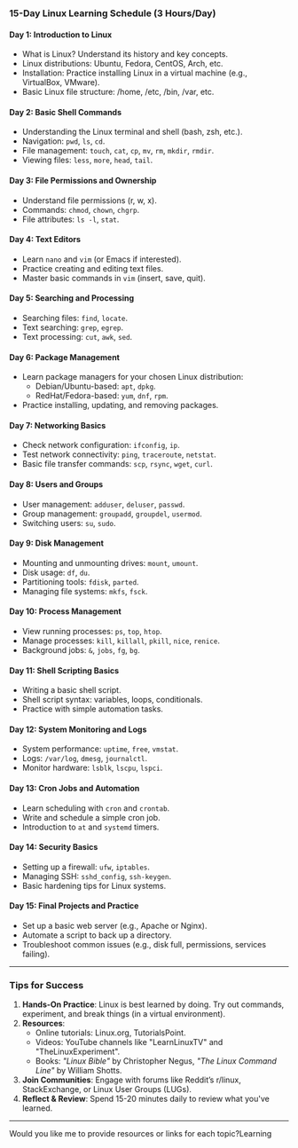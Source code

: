 
### **15-Day Linux Learning Schedule (3 Hours/Day)**

#### **Day 1: Introduction to Linux**
- What is Linux? Understand its history and key concepts.
- Linux distributions: Ubuntu, Fedora, CentOS, Arch, etc.
- Installation: Practice installing Linux in a virtual machine (e.g., VirtualBox, VMware).
- Basic Linux file structure: /home, /etc, /bin, /var, etc.

#### **Day 2: Basic Shell Commands**
- Understanding the Linux terminal and shell (bash, zsh, etc.).
- Navigation: `pwd`, `ls`, `cd`.
- File management: `touch`, `cat`, `cp`, `mv`, `rm`, `mkdir`, `rmdir`.
- Viewing files: `less`, `more`, `head`, `tail`.

#### **Day 3: File Permissions and Ownership**
- Understand file permissions (r, w, x).
- Commands: `chmod`, `chown`, `chgrp`.
- File attributes: `ls -l`, `stat`.

#### **Day 4: Text Editors**
- Learn `nano` and `vim` (or Emacs if interested).
- Practice creating and editing text files.
- Master basic commands in `vim` (insert, save, quit).

#### **Day 5: Searching and Processing**
- Searching files: `find`, `locate`.
- Text searching: `grep`, `egrep`.
- Text processing: `cut`, `awk`, `sed`.

#### **Day 6: Package Management**
- Learn package managers for your chosen Linux distribution:
  - Debian/Ubuntu-based: `apt`, `dpkg`.
  - RedHat/Fedora-based: `yum`, `dnf`, `rpm`.
- Practice installing, updating, and removing packages.

#### **Day 7: Networking Basics**
- Check network configuration: `ifconfig`, `ip`.
- Test network connectivity: `ping`, `traceroute`, `netstat`.
- Basic file transfer commands: `scp`, `rsync`, `wget`, `curl`.

#### **Day 8: Users and Groups**
- User management: `adduser`, `deluser`, `passwd`.
- Group management: `groupadd`, `groupdel`, `usermod`.
- Switching users: `su`, `sudo`.

#### **Day 9: Disk Management**
- Mounting and unmounting drives: `mount`, `umount`.
- Disk usage: `df`, `du`.
- Partitioning tools: `fdisk`, `parted`.
- Managing file systems: `mkfs`, `fsck`.

#### **Day 10: Process Management**
- View running processes: `ps`, `top`, `htop`.
- Manage processes: `kill`, `killall`, `pkill`, `nice`, `renice`.
- Background jobs: `&`, `jobs`, `fg`, `bg`.

#### **Day 11: Shell Scripting Basics**
- Writing a basic shell script.
- Shell script syntax: variables, loops, conditionals.
- Practice with simple automation tasks.

#### **Day 12: System Monitoring and Logs**
- System performance: `uptime`, `free`, `vmstat`.
- Logs: `/var/log`, `dmesg`, `journalctl`.
- Monitor hardware: `lsblk`, `lscpu`, `lspci`.

#### **Day 13: Cron Jobs and Automation**
- Learn scheduling with `cron` and `crontab`.
- Write and schedule a simple cron job.
- Introduction to `at` and `systemd` timers.

#### **Day 14: Security Basics**
- Setting up a firewall: `ufw`, `iptables`.
- Managing SSH: `sshd_config`, `ssh-keygen`.
- Basic hardening tips for Linux systems.

#### **Day 15: Final Projects and Practice**
- Set up a basic web server (e.g., Apache or Nginx).
- Automate a script to back up a directory.
- Troubleshoot common issues (e.g., disk full, permissions, services failing).

---

### **Tips for Success**
1. **Hands-On Practice**: Linux is best learned by doing. Try out commands, experiment, and break things (in a virtual environment).
2. **Resources**:
   - Online tutorials: Linux.org, TutorialsPoint.
   - Videos: YouTube channels like "LearnLinuxTV" and "TheLinuxExperiment".
   - Books: *"Linux Bible"* by Christopher Negus, *"The Linux Command Line"* by William Shotts.
3. **Join Communities**: Engage with forums like Reddit’s r/linux, StackExchange, or Linux User Groups (LUGs).
4. **Reflect & Review**: Spend 15-20 minutes daily to review what you've learned.

---

Would you like me to provide resources or links for each topic?Learning
